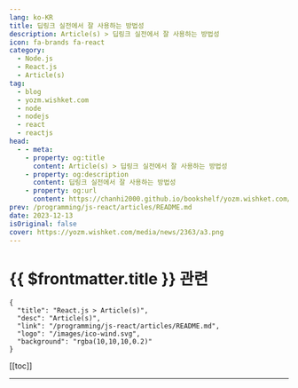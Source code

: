 ```yaml
---
lang: ko-KR
title: 딥링크 실전에서 잘 사용하는 방법성
description: Article(s) > 딥링크 실전에서 잘 사용하는 방법성
icon: fa-brands fa-react
category: 
  - Node.js
  - React.js
  - Article(s)
tag: 
  - blog
  - yozm.wishket.com
  - node
  - nodejs
  - react
  - reactjs
head:
  - - meta:
    - property: og:title
      content: Article(s) > 딥링크 실전에서 잘 사용하는 방법성
    - property: og:description
      content: 딥링크 실전에서 잘 사용하는 방법성
    - property: og:url
      content: https://chanhi2000.github.io/bookshelf/yozm.wishket.com/2363.html
prev: /programming/js-react/articles/README.md
date: 2023-12-13
isOriginal: false
cover: https://yozm.wishket.com/media/news/2363/a3.png
---
```


# {{ $frontmatter.title }} 관련

```component VPCard
{
  "title": "React.js > Article(s)",
  "desc": "Article(s)",
  "link": "/programming/js-react/articles/README.md",
  "logo": "/images/ico-wind.svg",
  "background": "rgba(10,10,10,0.2)"
}
```

[[toc]]

---

<SiteInfo
  name="딥링크 실전에서 잘 사용하는 방법 | 요즘IT"
  desc="모바일 웹 서비스에서 다른 앱을 열어야 하는 경우가 있습니다. 예를 들어, 온라인 쇼핑몰에서 카드 결제를 선택하면 선택한 카드의 앱을 실행해서 결제를 완료하죠. 모바일 환경에서 이렇게 나의 웹 또는 앱 서비스에서 다른 앱을 열고 싶다면 딥링크(Deep Link)를 사용해야 되는데요. 이번 포스트에서는 딥링크에 대해서 알아보고 커스텀 URL 스킴을 중심으로 특정 외부 앱을 실행하는 방법을 알아볼게요."
  url="https://yozm.wishket.com/magazine/detail/2363/"
  logo="https://yozm.wishket.com/static/renewal/img/global/gnb_yozmit.svg"
  preview="https://yozm.wishket.com/media/news/2363/a3.png"/>

<!-- TODO: 작성 -->


